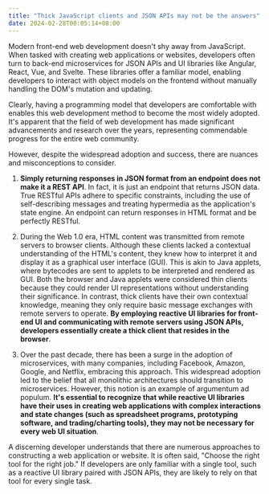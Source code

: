 ```yaml
---
title: "Thick JavaScript clients and JSON APIs may not be the answers"
date: 2024-02-28T00:05:14+08:00
---
```


Modern front-end web development doesn't shy away from JavaScript. When tasked with creating web applications or websites, developers often turn to back-end microservices for JSON APIs and UI libraries like Angular, React, Vue, and Svelte. These libraries offer a familiar model, enabling developers to interact with object models on the frontend without manually handling the DOM's mutation and updating.

Clearly, having a programming model that developers are comfortable with enables this web development method to become the most widely adopted. It's apparent that the field of web development has made significant advancements and research over the years, representing commendable progress for the entire web community.

However, despite the widespread adoption and success, there are nuances and misconceptions to consider.

1. **Simply returning responses in JSON format from an endpoint does not make it a REST API**. In fact, it is just an endpoint that returns JSON data. True RESTful APIs adhere to specific constraints, including the use of self-describing messages and treating hypermedia as the application's state engine. An endpoint can return responses in HTML format and be perfectly RESTful.

1. During the Web 1.0 era, HTML content was transmitted from remote servers to browser clients. Although these clients lacked a contextual understanding of the HTML's content, they knew how to interpret it and display it as a graphical user interface (GUI). This is akin to Java applets, where bytecodes are sent to applets to be interpreted and rendered as GUI. Both the browser and Java applets were considered thin clients because they could render UI representations without understanding their significance. In contrast, thick clients have their own contextual knowledge, meaning they only require basic message exchanges with remote servers to operate. **By employing reactive UI libraries for front-end UI and communicating with remote servers using JSON APIs, developers essentially create a thick client that resides in the browser**.

1. Over the past decade, there has been a surge in the adoption of microservices, with many companies, including Facebook, Amazon, Google, and Netflix, embracing this approach. This widespread adoption led to the belief that all monolithic architectures should transition to microservices. However, this notion is an example of argumentum ad populum. **It's essential to recognize that while reactive UI libraries have their uses in creating web applications with complex interactions and state changes (such as spreadsheet programs, prototyping software, and trading/charting tools), they may not be necessary for every web UI situation**.

A discerning developer understands that there are numerous approaches to constructing a web application or website. It is often said, "Choose the right tool for the right job." If developers are only familiar with a single tool, such as a reactive UI library paired with JSON APIs, they are likely to rely on that tool for every single task.
